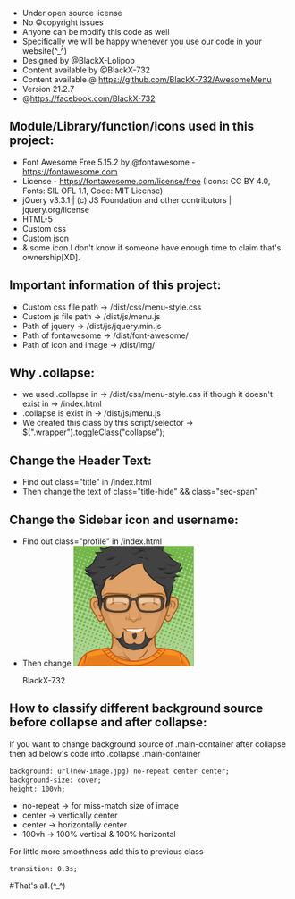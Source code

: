 
* Under open source license
* No ©copyright issues
* Anyone can be modify this code as well
* Specifically we will be happy whenever you use our code in your website(^_^)
* Designed by @BlackX-Lolipop
* Content available by @BlackX-732
* Content available @ https://github.com/BlackX-732/AwesomeMenu
* Version 21.2.7
* @https://facebook.com/BlackX-732



Module/Library/function/icons used in this project:
------------------------------------------------------

 * Font Awesome Free 5.15.2 by @fontawesome - https://fontawesome.com
 * License - https://fontawesome.com/license/free (Icons: CC BY 4.0, Fonts: SIL OFL 1.1, Code: MIT License)
 * jQuery v3.3.1 | (c) JS Foundation and other contributors | jquery.org/license
 * HTML-5
 * Custom css
 * Custom json
 * & some icon.I don't know if someone have enough time to claim that's ownership[XD].
 

  Important information of this project:
-------------------------------------------

* Custom css file path -> /dist/css/menu-style.css
* Custom js file path -> /dist/js/menu.js
* Path of jquery -> /dist/js/jquery.min.js
* Path of fontawesome -> /dist/font-awesome/
* Path of icon and image -> /dist/img/


 Why .collapse:
--------------------

* we used .collapse in -> /dist/css/menu-style.css if though it doesn't exist in -> /index.html
* .collapse is exist in -> /dist/js/menu.js
* We created this class by this script/selector -> $(".wrapper").toggleClass("collapse");


 Change the Header Text:
------------------------

* Find out class="title" in /index.html
* Then change the text of class="title-hide" && class="sec-span"


 Change the Sidebar icon and username:
--------------------------------------

* Find out class="profile" in /index.html
* Then change <img src="dist/img/avatar.png" alt=""><p>BlackX-732</p>



 How to classify different background source before collapse and after collapse:
--------------------------------------------------------------------------------

If you want to change background source of .main-container after collapse then ad below's code into .collapse .main-container

    background: url(new-image.jpg) no-repeat center center;
    background-size: cover;
    height: 100vh;

* no-repeat -> for miss-match size of image
* center -> vertically center
* center -> horizontally center
* 100vh -> 100% vertical & 100% horizontal

 For little more smoothness add this to previous class

    transition: 0.3s;

#That's all.(^_^)
